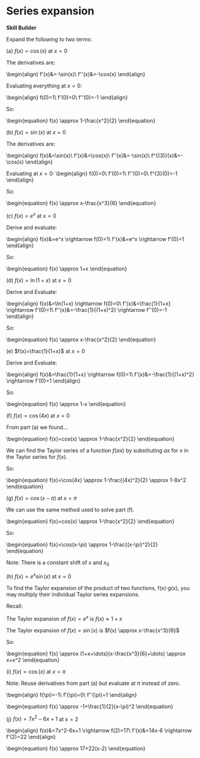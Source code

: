# Series expansion

**Skill Builder**

Expand the following to two terms:

(a) $f(x)=\cos(x)$ at $x=0$

The derivatives are:

\begin{align}
f'(x)&=-\sin(x)\\
f''(x)&=-\cos(x)
\end{align}

Evaluating everything at $x=0$:

\begin{align}
f(0)=1\\
f'(0)=0\\
f''(0)=-1
\end{align}

So:

\begin{equation}
f(x) \approx 1-\frac{x^2}{2}
\end{equation}

(b) $f(x)=\sin(x)$ at $x=0$

The derivatives are:

\begin{align}
f(x)&=\sin(x)\\
f'(x)&=\cos(x)\\
f''(x)&=-\sin(x)\\
f^{(3)}(x)&=-\cos(x)
\end{align}

Evaluating at $x=0$:
\begin{align}
f(0)=0\\
f'(0)=1\\
f''(0)=0\\
f^{3}(0)=-1
\end{align}

So:

\begin{equation}
f(x) \approx x-\frac{x^3}{6}
\end{equation}

(c) $f(x)=e^x$ at $x=0$

Derive and evaluate:

\begin{align}
f(x)&=e^x \rightarrow f(0)=1\\
f'(x)&=e^x \rightarrow f'(0)=1
\end{align}

So:

\begin{equation}
f(x) \approx 1+x
\end{equation}

(d) $f(x)=\ln(1+x)$ at $x=0$

Derive and Evaluate:

\begin{align}
f(x)&=\ln(1+x) \rightarrow f(0)=0\\
f'(x)&=\frac{1}{1+x} \rightarrow f'(0)=1\\
f''(x)&=-\frac{1}{(1+x)^2} \rightarrow f''(0)=-1
\end{align}

So:

\begin{equation}
f(x) \approx x-\frac{x^2}{2}
\end{equation}

(e) $f(x)=\frac{1}{1+x}$ at $x=0$

Derive and Evaluate:

\begin{align}
f(x)&=\frac{1}{1+x} \rightarrow f(0)=1\\
f'(x)&=-\frac{1}{(1+x)^2} \rightarrow f'(0)=1
\end{align}

So:

\begin{equation}
f(x) \approx 1-x
\end{equation}

(f) $f(x)=\cos(4x)$ at $x=0$

From part (a) we found... 

\begin{equation}
f(x)=cos(x) \approx 1-\frac{x^2}{2}
\end{equation}

We can find the Taylor series of a function $f(ax)$ by substituting $ax$ for $x$ in the Taylor series for $f(x)$.

So:

\begin{equation}
f(x)=\cos(4x) \approx 1-\frac{(4x)^2}{2} \approx 1-8x^2
\end{equation}

(g) $f(x)=\cos(x-\pi)$ at $x=\pi$

We can use the same method used to solve part (f).

\begin{equation}
f(x)=cos(x) \approx 1-\frac{x^2}{2}
\end{equation}

So:

\begin{equation}
f(x)=\cos(x-\pi) \approx 1-\frac{(x-\pi)^2}{2}
\end{equation}

Note: There is a constant shift of $x$ and $x_0$

(h) $f(x)=e^x \sin(x)$ at $x=0$

To find the Taylor expansion of the product of two functions, f(x)·g(x), you may multiply their individual Taylor series expansions.

Recall:

The Taylor expansion of $f(x)=e^x$ is $f(x) \approx 1+x$

The Taylor expansion of $f(x)=\sin(x)$ is $f(x) \approx x-\frac{x^3}{6}$

So:

\begin{equation}
f(x) \approx (1+x+\dots)(x-\frac{x^3}{6}+\dots) \approx x+x^2
\end{equation}

(i) $f(x)=\cos(x)$ at $x=\pi$

Note: Reuse derivatives from part (a) but evaluate at $\pi$ instead of zero.
    
\begin{align}
f(\pi)=-1\\
f'(\pi)=0\\
f''(\pi)=1
\end{align}

\begin{equation}
f(x) \approx -1+\frac{1}{2}(x-\pi)^2
\end{equation}

(j) $f(x)=7x^2-6x+1$ at $x=2$

\begin{align}
f(x)&=7x^2-6x+1 \rightarrow f(2)=17\\
f'(x)&=14x-6 \rightarrow f'(2)=22
\end{align}

\begin{equation}
f(x) \approx 17+22(x-2)
\end{equation}